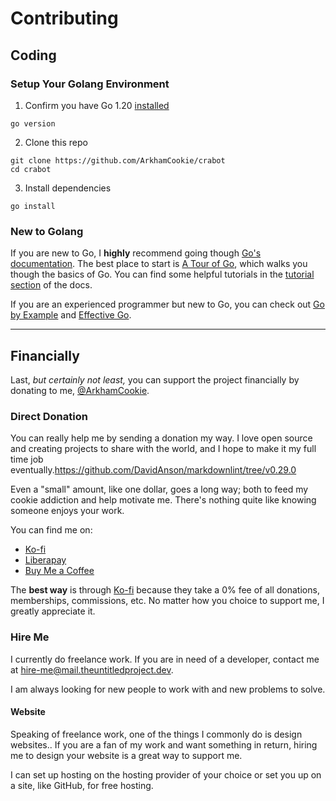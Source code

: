 <!-- markdownlint-disable MD029 -->
# Contributing

## Coding

### Setup Your Golang Environment

1. Confirm you have Go 1.20 [installed](https://go.dev/doc/install)

  ```shell
  go version
  ```

2. Clone this repo

  ```shell
  git clone https://github.com/ArkhamCookie/crabot
  cd crabot
  ```

3. Install dependencies

  ```shell
  go install
  ```

### New to Golang

If you are new to Go, I **highly** recommend going though [Go's documentation](https://go.dev/doc/).
The best place to start is [A Tour of Go](https://go.dev/tour/),
which walks you though the basics of Go.
You can find some helpful tutorials in the [tutorial section](https://go.dev/doc/tutorial/) of the docs.

If you are an experienced programmer but new to Go, you can check out [Go by Example](https://gobyexample.com) and [Effective Go](https://go.dev/doc/effective_go).

---

## Financially

Last, *but certainly not least,* you can support the project financially by donating to me, [@ArkhamCookie](https://github.com/ArkhamCookie).

### Direct Donation

You can really help me by sending a donation my way.
I love open source and creating projects to share with the world,
and I hope to make it my full time job eventually.<https://github.com/DavidAnson/markdownlint/tree/v0.29.0>

Even a "small" amount, like one dollar, goes a long way;
both to feed my cookie addiction and help motivate me.
There's nothing quite like knowing someone enjoys your work.

You can find me on:

- [Ko-fi](https://ko-fi.com/ArkhamCookie)
- [Liberapay](https://liberapay.com/ArkhamCookie)
- [Buy Me a Coffee](https://buymeacoffee.com/arkhamcookie)

The **best way** is through [Ko-fi](https://ko-fi.com/ArkhamCookie) because they take a 0% fee of all donations, memberships, commissions, etc.
No matter how you choice to support me, I greatly appreciate it.

### Hire Me

I currently do freelance work.
If you are in need of a developer,
contact me at [hire-me@mail.theuntitledproject.dev](mailto:hire-me@mail.theuntitledproject.dev).

I am always looking for new people to work with and new problems to solve.

#### Website

Speaking of freelance work, one of the things I commonly do is design websites..
If you are a fan of my work and want something in return,
hiring me to design your website is a great way to support me.

I can set up hosting on the hosting provider of your choice
or set you up on a site, like GitHub, for free hosting.
